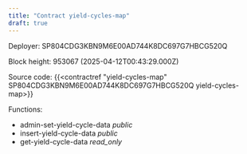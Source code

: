 ```yaml
---
title: "Contract yield-cycles-map"
draft: true
---
```

Deployer: SP804CDG3KBN9M6E00AD744K8DC697G7HBCG520Q


 



Block height: 953067 (2025-04-12T00:43:29.000Z)

Source code: {{<contractref "yield-cycles-map" SP804CDG3KBN9M6E00AD744K8DC697G7HBCG520Q yield-cycles-map>}}

Functions:

* admin-set-yield-cycle-data _public_
* insert-yield-cycle-data _public_
* get-yield-cycle-data _read_only_
